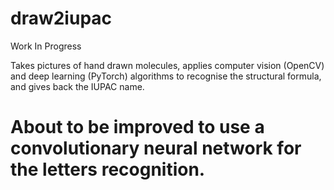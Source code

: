 # draw2iupac

Work In Progress

Takes pictures of hand drawn molecules, applies computer vision (OpenCV) and deep learning (PyTorch) algorithms
to recognise the structural formula, and gives back the IUPAC name.

# About to be improved to use a convolutionary neural network for the letters recognition.

